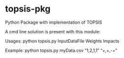 # topsis-pkg
Python Package with implementation of TOPSIS

A cmd line solution is present with this module:

Usages: python topsis.py InputDataFile Weights Impacts

Example: python topsis.py myData.csv “1,2,1,1” “+,+,-+”
